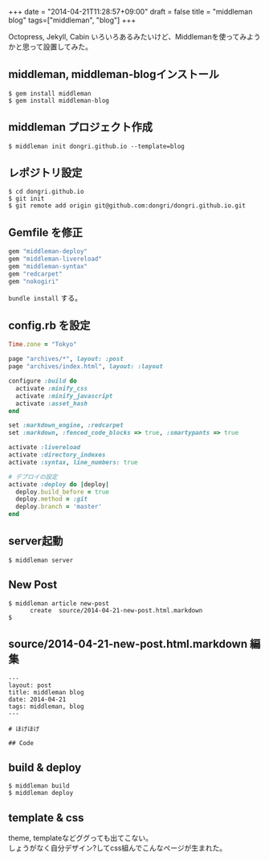 +++
date = "2014-04-21T11:28:57+09:00"
draft = false
title = "middleman blog"
tags=["middleman", "blog"]
+++

Octopress, Jekyll, Cabin いろいろあるみたいけど、Middlemanを使ってみようかと思って設置してみた。  

## middleman, middleman-blogインストール

```
$ gem install middleman
$ gem install middleman-blog
```

## middleman プロジェクト作成

```
$ middleman init dongri.github.io --template=blog
```

## レポジトリ設定

```
$ cd dongri.github.io
$ git init
$ git remote add origin git@github.com:dongri/dongri.github.io.git
```

## Gemfile を修正

```ruby
gem "middleman-deploy"
gem "middleman-livereload"
gem "middleman-syntax"
gem "redcarpet"
gem "nokogiri"
```

``bundle install`` する。

## config.rb を設定

```ruby
Time.zone = "Tokyo"

page "archives/*", layout: :post
page "archives/index.html", layout: :layout

configure :build do
  activate :minify_css
  activate :minify_javascript
  activate :asset_hash
end

set :markdown_engine, :redcarpet
set :markdown, :fenced_code_blocks => true, :smartypants => true

activate :livereload
activate :directory_indexes
activate :syntax, line_numbers: true

# デプロイの設定
activate :deploy do |deploy|
  deploy.build_before = true
  deploy.method = :git
  deploy.branch = 'master'
end
```

## server起動

```
$ middleman server
```

## New Post

```
$ middleman article new-post
      create  source/2014-04-21-new-post.html.markdown
$
```

## source/2014-04-21-new-post.html.markdown 編集

```
---
layout: post
title: middleman blog
date: 2014-04-21
tags: middleman, blog
---

# ほげほげ

## Code

```

## build & deploy

```
$ middleman build
$ middleman deploy
```

## template & css
theme, templateなどググっても出てこない。  
しょうがなく自分デザイン?してcss組んでこんなページが生まれた。
